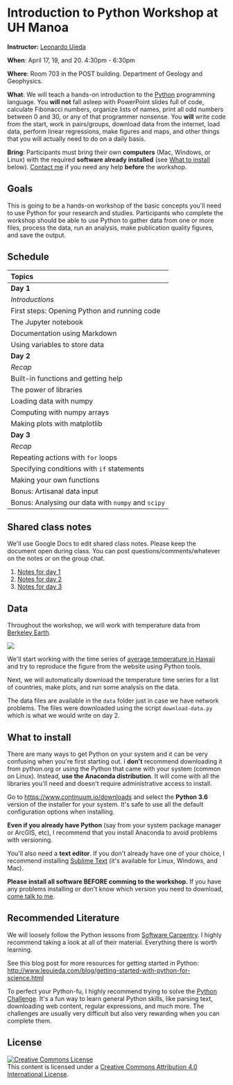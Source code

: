 # Introduction to Python Workshop at UH Manoa

**Instructor:** [Leonardo Uieda](http://www.leouieda.com)

**When**:
April 17, 19, and 20. 4:30pm - 6:30pm

**Where**:
Room 703 in the POST building. Department of Geology and Geophysics.

**What**:
We will teach a hands-on introduction to the [Python](https://www.python.org/)
programming language.
You **will not** fall asleep with PowerPoint slides full of code,
calculate Fibonacci numbers, organize lists of names, print
all odd numbers between 0 and 30, or any of that programmer nonsense.
You **will** write code from the start, work in pairs/groups, download data
from the internet, load data, perform linear regressions, make figures and
maps, and other things that you will actually need to do on a daily basis.

**Bring**:
Participants must bring their own **computers** (Mac, Windows, or Linux) with the
required **software already installed** (see [What to install](what-to-install)
below).
[Contact me](http://www.leouieda.com/contact/) if you need any help **before**
the workshop.


## Goals

This is going to be a hands-on workshop of the basic concepts you'll need to
use Python for your research and studies.
Participants who complete the workshop should be able to use Python to gather
data from one or more files, process the data, run an analysis, make
publication quality figures, and save the output.


## Schedule

| **Topics** |
|:-----------|
| **Day 1** |
| *Introductions* |
| First steps: Opening Python and running code |
| The Jupyter notebook |
| Documentation using Markdown |
| Using variables to store data |
| **Day 2** |
| *Recap* |
| Built-in functions and getting help |
| The power of libraries |
| Loading data with numpy |
| Computing with numpy arrays |
| Making plots with matplotlib |
| **Day 3** |
| *Recap* |
| Repeating actions with `for` loops |
| Specifying conditions with `if` statements |
| Making your own functions |
| Bonus: Artisanal data input |
| Bonus: Analysing our data with `numpy` and `scipy` |


## Shared class notes

We'll use Google Docs to edit shared class notes.
Please keep the document open during class.
You can post questions/comments/whatever on the notes or
on the group chat.

1. [Notes for day 1](https://docs.google.com/document/d/1cfmbCcUbqQZJHqEPifhVT5hC07r0LHNTwIlckaj5gRk/edit?usp=sharing)
2. [Notes for day 2](https://docs.google.com/document/d/1i1daJKs6qrqtVEjxLSGd69Atay2UYujTn2YXVB_-FjU/edit?usp=sharing)
3. [Notes for day 3](https://docs.google.com/document/d/1amWSLCPh1EkjpfAdaE3-TUus1Apdjr_d-oC3Z-eL93s/edit?usp=sharing)


## Data

Throughout the workshop, we will work with temperature data from
[Berkeley Earth](http://berkeleyearth.org/).

[![](http://berkeleyearth.lbl.gov/auto/Regional/TAVG/Figures/global-land-TAVG-Trend.png)](http://berkeleyearth.lbl.gov/regions/global-land)

We'll start working with the time series of [average temperature in
Hawaii](http://berkeleyearth.lbl.gov/regions/hawaii) and try to reproduce the
figure from the website using Python tools.

Next, we will automatically download the temperature time series for a list of
countries, make plots, and run some analysis on the data.

The data files are available in the `data` folder just in case we have network
problems.
The files were downloaded using the script `download-data.py` which is what we
would write on day 2.


## What to install

There are many ways to get Python on your system and it can be very confusing
when you're first starting out.
I **don't** recommend downloading it from python.org or using the Python that
came with your system (common on Linux).
Instead, **use the Anaconda distribution**.
It will come with all the libraries you'll need and doesn't require
administrative access to install.

Go to https://www.continuum.io/downloads and select the **Python 3.6** version
of the installer for your system.
It's safe to use all the default configuration options when installing.

**Even if you already have Python** (say from your system package manager or
ArcGIS, etc), I recommend that you install Anaconda to avoid problems with
versioning.

You'll also need a **text editor**. If you don't already have one of your
choice, I recommend installing [Sublime Text](https://www.sublimetext.com/)
(it's available for Linux, Windows, and Mac).

**Please install all software BEFORE comming to the workshop.** If you have any
problems installing or don't know which version you need to download,
[come talk to me](http://www.leouieda.com/contact/).



## Recommended Literature

We will loosely follow the Python lessons from
[Software Carpentry](https://software-carpentry.org/).
I highly recommend taking a look at all of their material.
Everything there is worth learning.

See this blog post for more resources for getting started in Python:
http://www.leouieda.com/blog/getting-started-with-python-for-science.html

To perfect your Python-fu, I highly recommend trying to solve the
[Python Challenge](http://www.pythonchallenge.com/).
It's a fun way to learn general Python skills, like parsing text, downloading
web content, regular expressions, and much more.
The challenges are usually very difficult but also very rewarding when you can
complete them.


## License

<a rel="license" href="http://creativecommons.org/licenses/by/4.0/"><img alt="Creative Commons License" style="border-width:0" src="https://i.creativecommons.org/l/by/4.0/88x31.png" /></a><br />This content is licensed under a
<a rel="license" href="http://creativecommons.org/licenses/by/4.0/">Creative Commons Attribution 4.0 International License</a>.
